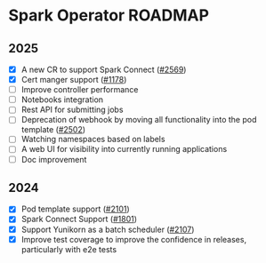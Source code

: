 # Spark Operator ROADMAP

## 2025

- [x] A new CR to support Spark Connect ([#2569](https://github.com/kubeflow/spark-operator/pull/2569))
- [x] Cert manger support ([#1178](https://github.com/kubeflow/spark-operator/issues/1178))
- [ ] Improve controller performance
- [ ] Notebooks integration
- [ ] Rest API for submitting jobs
- [ ] Deprecation of webhook by moving all functionality into the pod template ([#2502](https://github.com/kubeflow/spark-operator/issues/2502))
- [ ] Watching namespaces based on labels
- [ ] A web UI for visibility into currently running applications
- [ ] Doc improvement

## 2024

- [x] Pod template support ([#2101](https://github.com/kubeflow/spark-operator/issues/2101))
- [x] Spark Connect Support ([#1801](https://github.com/kubeflow/spark-operator/issues/1801))
- [x] Support Yunikorn as a batch scheduler ([#2107](https://github.com/kubeflow/spark-operator/pull/2107))
- [x] Improve test coverage to improve the confidence in releases, particularly with e2e tests
